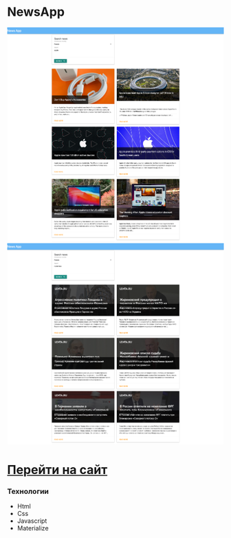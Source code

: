 # NewsApp
![Иллюстрация к проекту](https://github.com/Dramat1st/NewsApp/blob/main/img/NewsApp-Screen2.png)
![Иллюстрация к проекту](https://github.com/Dramat1st/NewsApp/blob/main/img/NewsApp-Screen4.png)

# [Перейти на сайт](https://dramat1st.github.io/NewsApp/)

### Технологии
- Html
- Css
- Javascript
- Materialize
